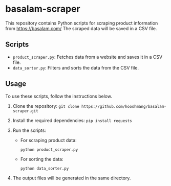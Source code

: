 # basalam-scraper

This repository contains Python scripts for scraping product information from https://basalam.com/ The scraped data will be saved in a CSV file.

## Scripts

- `product_scraper.py`: Fetches data from a website and saves it in a CSV file.
- `data_sorter.py`: Filters and sorts the data from the CSV file.

## Usage

To use these scripts, follow the instructions below.

1. Clone the repository: `git clone https://github.com/hooshmang/basalam-scraper.git`
2. Install the required dependencies: `pip install requests`
3. Run the scripts:

   - For scraping product data:
     ```
     python product_scraper.py
     ```

   - For sorting the data:
     ```
     python data_sorter.py
     ```

4. The output files will be generated in the same directory.
